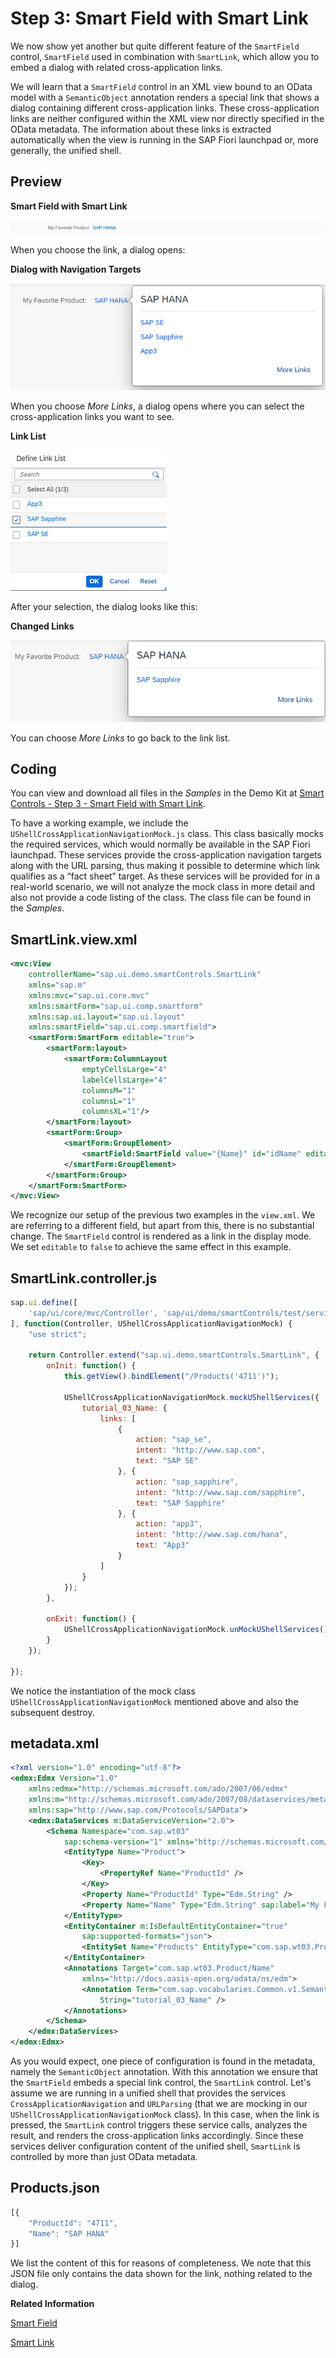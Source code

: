 <!-- loioc81d6b3382df43abb56e3468a2b5d22e -->

# Step 3: Smart Field with Smart Link

We now show yet another but quite different feature of the `SmartField` control, `SmartField` used in combination with `SmartLink`, which allow you to embed a dialog with related cross-application links.

We will learn that a `SmartField` control in an XML view bound to an OData model with a `SemanticObject` annotation renders a special link that shows a dialog containing different cross-application links. These cross-application links are neither configured within the XML view nor directly specified in the OData metadata. The information about these links is extracted automatically when the view is running in the SAP Fiori launchpad or, more generally, the unified shell.



## Preview

   
  
**Smart Field with Smart Link**

 ![](images/Smart_Controls_Tutorial_Step_01a_f74fd0e.png "Smart Field with Smart Link") 

When you choose the link, a dialog opens:

   
  
**Dialog with Navigation Targets**

 ![](images/Smart_Controls_Tutorial_Step_03b_fc22fa7.png "Dialog with Navigation Targets") 

When you choose *More Links*, a dialog opens where you can select the cross-application links you want to see.

   
  
**Link List**

 ![](images/Smart_Controls_Tutorial_Step_03c_408cba9.png "Link List") 

After your selection, the dialog looks like this:

   
  
**Changed Links**

 ![](images/Smart_Controls_Tutorial_Step_03d_93c346e.png "Changed Links") 

You can choose *More Links* to go back to the link list.



## Coding

You can view and download all files in the *Samples* in the Demo Kit at [Smart Controls - Step 3 - Smart Field with Smart Link](https://ui5.sap.com/#/entity/sap.ui.comp.tutorial.smartControls/sample/sap.ui.comp.tutorial.smartControls.03).

To have a working example, we include the `UShellCrossApplicationNavigationMock.js` class. This class basically mocks the required services, which would normally be available in the SAP Fiori launchpad. These services provide the cross-application navigation targets along with the URL parsing, thus making it possible to determine which link qualifies as a “fact sheet” target. As these services will be provided for in a real-world scenario, we will not analyze the mock class in more detail and also not provide a code listing of the class. The class file can be found in the *Samples*.



## SmartLink.view.xml

```xml
<mvc:View
	controllerName="sap.ui.demo.smartControls.SmartLink"
	xmlns="sap.m"
	xmlns:mvc="sap.ui.core.mvc"
	xmlns:smartForm="sap.ui.comp.smartform"
	xmlns:sap.ui.layout="sap.ui.layout"
	xmlns:smartField="sap.ui.comp.smartfield">
	<smartForm:SmartForm editable="true">
		<smartForm:layout>
			<smartForm:ColumnLayout 
				emptyCellsLarge="4"
				labelCellsLarge="4"
				columnsM="1"
				columnsL="1"
				columnsXL="1"/>
		</smartForm:layout>
		<smartForm:Group>
			<smartForm:GroupElement>
				<smartField:SmartField value="{Name}" id="idName" editable="false"/>
			</smartForm:GroupElement>
		</smartForm:Group>
	</smartForm:SmartForm>
</mvc:View>
```

We recognize our setup of the previous two examples in the `view.xml`. We are referring to a different field, but apart from this, there is no substantial change. The `SmartField` control is rendered as a link in the display mode. We set `editable` to `false` to achieve the same effect in this example.



## SmartLink.controller.js

```js
sap.ui.define([
	'sap/ui/core/mvc/Controller', 'sap/ui/demo/smartControls/test/service/UShellCrossApplicationNavigationMock'
], function(Controller, UShellCrossApplicationNavigationMock) {
	"use strict";

	return Controller.extend("sap.ui.demo.smartControls.SmartLink", {
		onInit: function() {
			this.getView().bindElement("/Products('4711')");

			UShellCrossApplicationNavigationMock.mockUShellServices({
				tutorial_03_Name: {
					links: [
						{
							action: "sap_se",
							intent: "http://www.sap.com",
							text: "SAP SE"
						}, {
							action: "sap_sapphire",
							intent: "http://www.sap.com/sapphire",
							text: "SAP Sapphire"
						}, {
							action: "app3",
							intent: "http://www.sap.com/hana",
							text: "App3"
						}
					]
				}
			});
		},

		onExit: function() {
			UShellCrossApplicationNavigationMock.unMockUShellServices();
		}
	});

});

```

We notice the instantiation of the mock class `UShellCrossApplicationNavigationMock` mentioned above and also the subsequent destroy.



## metadata.xml

```xml
<?xml version="1.0" encoding="utf-8"?>
<edmx:Edmx Version="1.0"
	xmlns:edmx="http://schemas.microsoft.com/ado/2007/06/edmx"
	xmlns:m="http://schemas.microsoft.com/ado/2007/08/dataservices/metadata"
	xmlns:sap="http://www.sap.com/Protocols/SAPData">
	<edmx:DataServices m:DataServiceVersion="2.0">
		<Schema Namespace="com.sap.wt03" 
			sap:schema-version="1" xmlns="http://schemas.microsoft.com/ado/2008/09/edm">
			<EntityType Name="Product">
				<Key>
					<PropertyRef Name="ProductId" />
				</Key>
				<Property Name="ProductId" Type="Edm.String" />
				<Property Name="Name" Type="Edm.String" sap:label="My Favorite Product" />
			</EntityType>
			<EntityContainer m:IsDefaultEntityContainer="true"
				sap:supported-formats="json">
				<EntitySet Name="Products" EntityType="com.sap.wt03.Product" />
			</EntityContainer>
			<Annotations Target="com.sap.wt03.Product/Name"
				xmlns="http://docs.oasis-open.org/odata/ns/edm">
				<Annotation Term="com.sap.vocabularies.Common.v1.SemanticObject"
					String="tutorial_03_Name" />
			</Annotations>
		</Schema>
	</edmx:DataServices>
</edmx:Edmx>
```

As you would expect, one piece of configuration is found in the metadata, namely the `SemanticObject` annotation. With this annotation we ensure that the `SmartField` embeds a special link control, the `SmartLink` control. Let's assume we are running in a unified shell that provides the services `CrossApplicationNavigation` and `URLParsing` \(that we are mocking in our `UShellCrossApplicationNavigationMock` class\). In this case, when the link is pressed, the `SmartLink` control triggers these service calls, analyzes the result, and renders the cross-application links accordingly. Since these services deliver configuration content of the unified shell, `SmartLink` is controlled by more than just OData metadata.



## Products.json

```js
[{
	"ProductId": "4711",
	"Name": "SAP HANA"
}]
```

We list the content of this for reasons of completeness. We note that this JSON file only contains the data shown for the link, nothing related to the dialog.

**Related Information**  


[Smart Field](../10_More_About_Controls/smart-field-4864403.md "The sap.ui.comp.smartfield.SmartField control offers a wrapper for other controls using OData metadata to determine which control has to be instantiated and makes it possible to add input-enabled fields to an application.")

[Smart Link](../10_More_About_Controls/smart-link-f638884.md "The sap.ui.comp.navpopover.SmartLink control provides a popover with navigation links to related applications, for example, more detailed information about customer data.")

